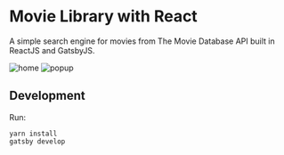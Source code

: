# Movie Library with React

A simple search engine for movies from The Movie Database API built in ReactJS and GatsbyJS.

![home](https://i.imgur.com/GGT7nNc.jpg)
![popup](https://i.imgur.com/mQVyxM6.jpg)

## Development
Run:
```
yarn install
gatsby develop
```
